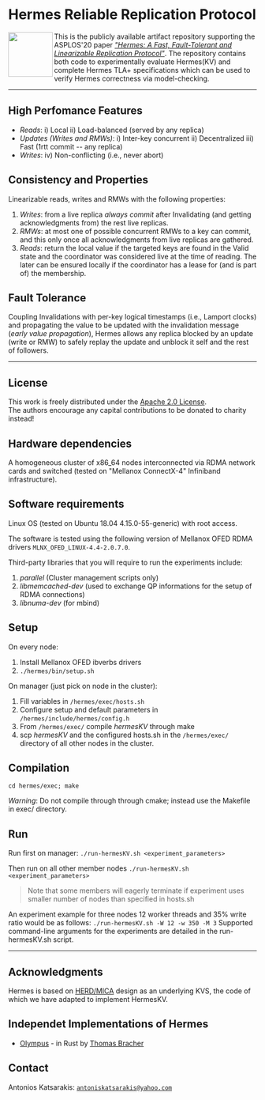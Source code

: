 # Hermes Reliable Replication Protocol

<img align="left" height="90" src="https://github.com/akatsarakis/Hermes/blob/master/hermes-logo.png">

This is the publicly available artifact repository supporting the ASPLOS'20 paper [_"Hermes: A Fast, Fault-Tolerant and Linearizable Replication Protocol"_](http://hermes-protocol.com "Hermes Arxiv version"). The repository contains both code to experimentally evaluate Hermes(KV) and complete Hermes TLA+ specifications which can be used to verify Hermes correctness via model-checking.

----
## High Perfomance Features
- _Reads_: i) Local ii) Load-balanced (served by any replica)
- _Updates (Writes and RMWs)_: i) Inter-key concurrent ii) Decentralized iii) Fast (1rtt commit -- any replica)
- _Writes_: iv) Non-conflicting (i.e., never abort)

## Consistency and Properties
Linearizable reads, writes and RMWs with the following properties:
1. _Writes_: from a live replica _always commit_ after Invalidating (and getting acknowledgments from) the rest live replicas. 
1. _RMWs_: at most one of possible concurrent RMWs to a key can commit, and this only once all acknowledgments from live replicas are gathered.
1. _Reads_: return the local value if the targeted keys are found in the Valid state and the coordinator was considered live at the time of reading. The later can be ensured locally if the coordinator has a lease for (and is part of) the membership.

## Fault Tolerance
Coupling Invalidations with per-key logical timestamps (i.e., Lamport clocks) and propagating the value to be updated with the invalidation message (_early value propagation_), Hermes allows any replica blocked by an update (write or RMW) to safely replay the update and unblock it self and the rest of followers.

----

## License

This work is freely distributed under the [Apache 2.0 License](https://www.apache.org/licenses/LICENSE-2.0 "Apache 2.0").  
The authors encourage any capital contributions to be donated to charity instead!


## Hardware dependencies

A homogeneous cluster of x86_64 nodes interconnected via RDMA network cards and switched 
(tested on "Mellanox ConnectX-4" Infiniband infrastructure).


## Software requirements

Linux OS (tested on Ubuntu 18.04 4.15.0-55-generic) with root access.

The software is tested using the following version of Mellanox OFED RDMA drivers
`MLNX_OFED_LINUX-4.4-2.0.7.0`.

Third-party libraries that you will require to run the experiments include:
1. _parallel_ (Cluster management scripts only)
1. _libmemcached-dev_ (used to exchange QP informations for the setup of RDMA connections)
1. _libnuma-dev_	(for mbind)


## Setup

On every node:
1. Install Mellanox OFED ibverbs drivers
1. `./hermes/bin/setup.sh`

On manager (just pick on node in the cluster):
1. Fill variables in `/hermes/exec/hosts.sh`
1. Configure setup and default parameters in `/hermes/include/hermes/config.h`
1. From `/hermes/exec/` compile _hermesKV_ through make
1. scp  _hermesKV_ and the configured hosts.sh in the `/hermes/exec/` directory of all other nodes in the cluster. 


## Compilation

`cd hermes/exec; make`

_Warning_: Do not compile through through cmake; instead use the Makefile in exec/ directory.


## Run

Run first on manager:
`./run-hermesKV.sh <experiment_parameters>`

Then run on all other member nodes 
`./run-hermesKV.sh <experiment_parameters>`

> Note that some members will eagerly terminate if experiment 
  uses smaller number of nodes than specified in hosts.sh
  
An experiment example for three nodes 12 worker threads and 35% write ratio would be as follows:
`./run-hermesKV.sh -W 12 -w 350 -M 3`
Supported command-line arguments for the experiments are detailed in the run-hermesKV.sh script.


---
## Acknowledgments
 Hermes is based on [HERD/MICA](https://github.com/efficient/HERD "Apache 2.0") design as an underlying KVS, the code of which we have adapted to implement HermesKV.

## Independet Implementations of Hermes

- [Olympus](https://github.com/sadraskol/olympus) - in Rust by [Thomas Bracher](https://twitter.com/sadraskol)

## Contact
 Antonios Katsarakis: [`antoniskatsarakis@yahoo.com`](mailto:antoniskatsarakis@yahoo.com?subject=[GitHub]%20Hermes%repo)
